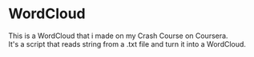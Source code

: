 # WordCloud
This is a WordCloud that i made on my Crash Course on Coursera.
<br>
It's a script that reads string from a .txt file and turn it into a WordCloud.
